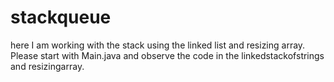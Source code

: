 # stackqueue
here I am working with the stack using the linked list and resizing array. Please start with Main.java and observe the code in the linkedstackofstrings and resizingarray.
